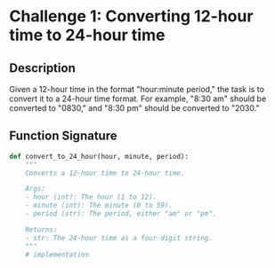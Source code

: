 
# Challenge 1: Converting 12-hour time to 24-hour time

## Description

Given a 12-hour time in the format "hour:minute period," the task is to convert it to a 24-hour time format. For example, "8:30 am" should be converted to "0830," and "8:30 pm" should be converted to "2030."

## Function Signature

```python
def convert_to_24_hour(hour, minute, period):
    """
    Converts a 12-hour time to 24-hour time.

    Args:
    - hour (int): The hour (1 to 12).
    - minute (int): The minute (0 to 59).
    - period (str): The period, either "am" or "pm".

    Returns:
    - str: The 24-hour time as a four-digit string.
    """
    # implementation